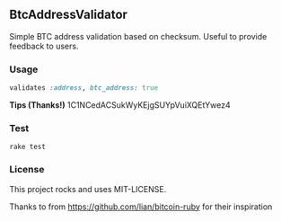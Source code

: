 ## BtcAddressValidator
Simple BTC address validation based on checksum. Useful to provide feedback to users.

### Usage
```ruby  
validates :address, btc_address: true
```

**Tips (Thanks!)**
1C1NCedACSukWyKEjgSUYpVuiXQEtYwez4

### Test
```
rake test
```

### License
This project rocks and uses MIT-LICENSE.


Thanks to from https://github.com/lian/bitcoin-ruby for their inspiration

